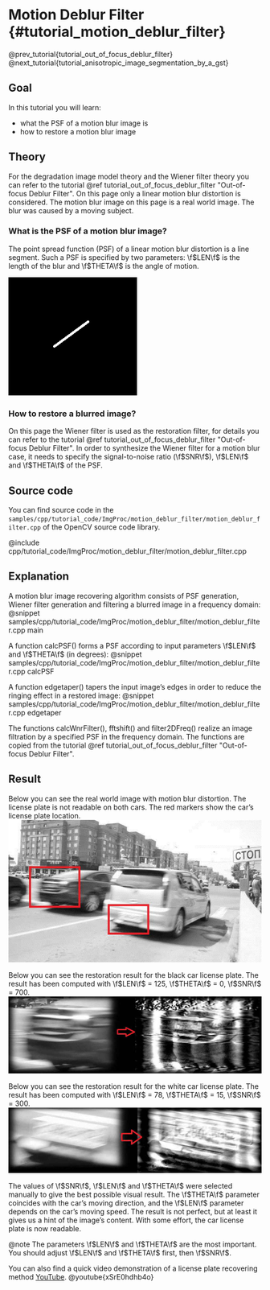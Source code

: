 Motion Deblur Filter {#tutorial_motion_deblur_filter}
==========================

@prev_tutorial{tutorial_out_of_focus_deblur_filter}
@next_tutorial{tutorial_anisotropic_image_segmentation_by_a_gst}

Goal
----

In this tutorial you will learn:

-   what the PSF of a motion blur image is
-   how to restore a motion blur image

Theory
------

For the degradation image model theory and the Wiener filter theory you can refer to the tutorial @ref tutorial_out_of_focus_deblur_filter "Out-of-focus Deblur Filter".
On this page only a linear motion blur distortion is considered. The motion blur image on this page is a real world image. The blur was caused by a moving subject.

### What is the PSF of a motion blur image?

The point spread function (PSF) of a linear motion blur distortion is a line segment. Such a PSF is specified by two parameters: \f$LEN\f$ is the length of the blur and \f$THETA\f$ is the angle of motion.

![Point spread function of a linear motion blur distortion](images/motion_psf.png)

### How to restore a blurred image?

On this page the Wiener filter is used as the restoration filter, for details you can refer to the tutorial @ref tutorial_out_of_focus_deblur_filter "Out-of-focus Deblur Filter".
In order to synthesize the Wiener filter for a motion blur case, it needs to specify the signal-to-noise ratio (\f$SNR\f$), \f$LEN\f$ and \f$THETA\f$ of the PSF.

Source code
-----------

You can find source code in the `samples/cpp/tutorial_code/ImgProc/motion_deblur_filter/motion_deblur_filter.cpp` of the OpenCV source code library.

@include cpp/tutorial_code/ImgProc/motion_deblur_filter/motion_deblur_filter.cpp

Explanation
-----------

A motion blur image recovering algorithm consists of PSF generation, Wiener filter generation and filtering a blurred image in a frequency domain:
@snippet samples/cpp/tutorial_code/ImgProc/motion_deblur_filter/motion_deblur_filter.cpp main

A function calcPSF() forms a PSF according to input parameters \f$LEN\f$ and \f$THETA\f$ (in degrees):
@snippet samples/cpp/tutorial_code/ImgProc/motion_deblur_filter/motion_deblur_filter.cpp calcPSF

A function edgetaper() tapers the input image’s edges in order to reduce the ringing effect in a restored image:
@snippet samples/cpp/tutorial_code/ImgProc/motion_deblur_filter/motion_deblur_filter.cpp edgetaper

The functions calcWnrFilter(), fftshift() and filter2DFreq() realize an image filtration by a specified PSF in the frequency domain.  The functions are copied from the tutorial
@ref tutorial_out_of_focus_deblur_filter "Out-of-focus Deblur Filter".

Result
------

Below you can see the real world image with motion blur distortion. The license plate is not readable on both cars. The red markers show the car’s license plate location.
![Motion blur image. The license plates are not readable](images/motion_original.jpg)


Below you can see the restoration result for the black car license plate. The result has been computed with \f$LEN\f$ = 125, \f$THETA\f$ = 0, \f$SNR\f$ = 700.
![The restored image of the black car license plate](images/black_car.jpg)

Below you can see the restoration result for the white car license plate. The result has been computed with \f$LEN\f$ = 78, \f$THETA\f$ = 15, \f$SNR\f$ = 300.
![The restored image of the white car license plate](images/white_car.jpg)

The values of \f$SNR\f$, \f$LEN\f$ and \f$THETA\f$ were selected manually to give the best possible visual result. The \f$THETA\f$ parameter coincides with the car’s moving direction, and the
\f$LEN\f$ parameter depends on the car’s moving speed.
The result is not perfect, but at least it gives us a hint of the image’s content. With some effort, the car license plate is now readable.

@note The parameters \f$LEN\f$ and \f$THETA\f$ are the most important. You should adjust \f$LEN\f$ and \f$THETA\f$ first, then \f$SNR\f$.

You can also find a quick video demonstration of a license plate recovering method
[YouTube](https://youtu.be/xSrE0hdhb4o).
@youtube{xSrE0hdhb4o}
